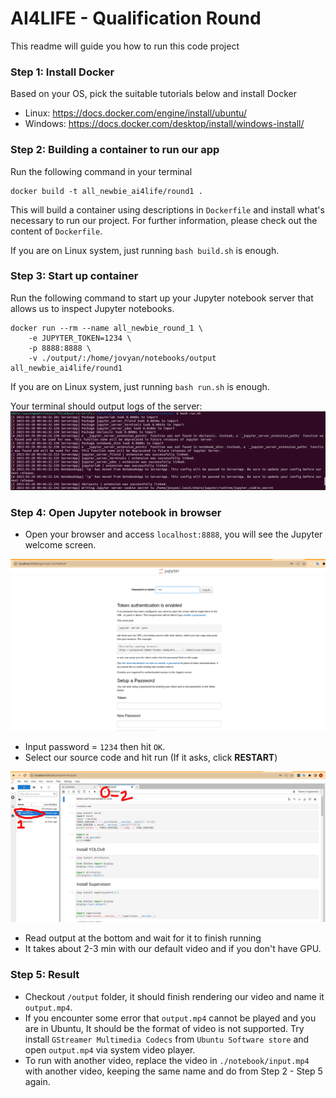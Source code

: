 # AI4LIFE - Qualification Round
This readme will guide you how to run this code project

### Step 1: Install Docker
Based on your OS, pick the suitable tutorials below and install Docker
- Linux: https://docs.docker.com/engine/install/ubuntu/
- Windows: https://docs.docker.com/desktop/install/windows-install/

### Step 2: Building a container to run our app
Run the following command in your terminal
```
docker build -t all_newbie_ai4life/round1 .
```

This will build a container using descriptions in `Dockerfile` and install what's necessary to run our project. For further information, please check out the content of `Dockerfile`.

If you are on Linux system, just running `bash build.sh` is enough.


### Step 3: Start up container
Run the following command to start up your Jupyter notebook server that allows us to inspect Jupyter notebooks.
```
docker run --rm --name all_newbie_round_1 \
	-e JUPYTER_TOKEN=1234 \
	-p 8888:8888 \
	-v ./output/:/home/jovyan/notebooks/output all_newbie_ai4life/round1
```

If you are on Linux system, just running `bash run.sh` is enough.

Your terminal should output logs of the server:
![img](./images/server-started.png)

### Step 4: Open Jupyter notebook in browser
- Open your browser and access `localhost:8888`, you will see the Jupyter welcome screen.

![img](./images/jupyter-welcome.png)

- Input password = `1234` then hit `OK`.
- Select our source code and hit run (If it asks, click **RESTART**)

![img](./images/notebook.png)

- Read output at the bottom and wait for it to finish running
- It takes about 2-3 min with our default video and if you don't have GPU.

### Step 5: Result
- Checkout `/output` folder, it should finish rendering our video and name it `output.mp4`.
- If you encounter some error that `output.mp4` cannot be played and you are in Ubuntu, It should be the format of video is not supported. Try install `GStreamer Multimedia Codecs` from `Ubuntu Software store` and open `output.mp4` via system video player.
- To run with another video, replace the video in `./notebook/input.mp4` with another video, keeping the same name and do from Step 2 - Step 5 again.
